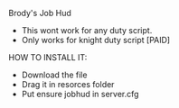 Brody's Job Hud
- This wont work for any duty script.
- Only works for knight duty script [PAID]


HOW TO INSTALL IT:
- Download the file
- Drag it in resorces folder
- Put ensure jobhud in server.cfg
